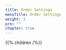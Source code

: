 ```yaml
---
title: Order Settings
menuTitle: Order Settings
weight: 1
pre: ""
chapter: true
---
```


{{% children /%}}
